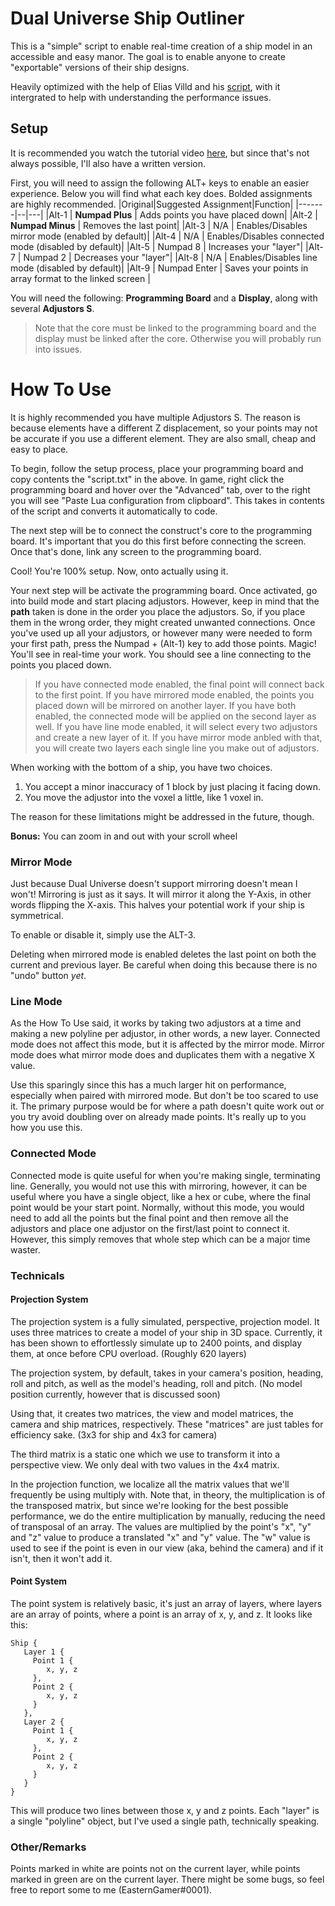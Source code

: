 # Dual Universe Ship Outliner

This is a "simple" script to enable real-time creation of a ship model in an accessible and easy manor. The goal is to enable anyone to create "exportable" versions of their ship designs. 

Heavily optimized with the help of Elias Villd and his [script](https://github.com/EliasVilld/du-logger), with it intergrated to help with understanding the performance issues.

## Setup

It is recommended you watch the tutorial video [here](notyetdone), but since that's not always possible,  I'll also have a written version.

First, you will need to assign the following ALT+ keys to enable an easier experience. Below you will find what each key does.
Bolded assignments are highly recommended.
|Original|Suggested Assignment|Function|
|-------|--|---|
|Alt-1  | **Numpad Plus** | Adds points you have placed down|
|Alt-2  | **Numpad Minus** | Removes the last point|
|Alt-3  | N/A | Enables/Disables mirror mode (enabled by default)|
|Alt-4  | N/A | Enables/Disables connected mode (disabled by default)|
|Alt-5  | Numpad 8 | Increases your "layer"|
|Alt-7  | Numpad 2 | Decreases your "layer"|
|Alt-8  | N/A | Enables/Disables line mode (disabled by default)|
|Alt-9  | Numpad Enter | Saves your points in array format to the linked screen |

You will need the following: **Programming Board** and a **Display**, along with several **Adjustors S**.
>Note that the core must be linked to the programming board and the display must be linked after the core. Otherwise you will probably run into issues.

# How To Use
It is highly recommended you have multiple Adjustors S. The reason is because elements have a different Z displacement, so your points may not be accurate if you use a different element. They are also small, cheap and easy to place.

To begin, follow the setup process, place your programming board and copy contents the "script.txt" in the above. In game, right click the programming board and hover over the "Advanced" tab, over to the right you will see "Paste Lua configuration from clipboard". This takes in contents of the script and converts it automatically to code.

The next step will be to connect the construct's core to the programming board. It's important that you do this first before connecting the screen.
Once that's done, link any screen to the programming board.

Cool! You're 100% setup. Now, onto actually using it.

Your next step will be activate the programming board. Once activated, go into build mode and start placing adjustors.
However, keep in mind that the **path** taken is done in the order you place the adjustors. So, if you place them in the wrong order, they might created unwanted connections.
Once you've used up all your adjustors, or however many were needed to form your first path, press the Numpad + (Alt-1) key to add those points. Magic! You'll see in real-time your work. You should see a line connecting to the points you placed down.
>If you have connected mode enabled, the final point will connect back to the first point.
If you have mirrored mode enabled, the points you placed down will be mirrored on another layer.
If you have both enabled, the connected mode will be applied on the second layer as well.
If you have line mode enabled, it will select every two adjustors and create a new layer of it. If you have mirror mode anbled with that, you will create two layers each single line you make out of adjustors.

When working with the bottom of a ship, you have two choices.

 1. You accept a minor inaccuracy of 1 block by just placing it facing down.
 2. You move the adjustor into the voxel a little, like 1 voxel in.

The reason for these limitations might be addressed in the future, though.

**Bonus:** You can zoom in and out with your scroll wheel 

### Mirror Mode
Just because Dual Universe doesn't support mirroring doesn't mean I won't! Mirroring is just as it says. It will mirror it along the Y-Axis, in other words flipping the X-axis. This halves your potential work if your ship is symmetrical.

To enable or disable it, simply use the ALT-3.

Deleting when mirrored mode is enabled deletes the last point on both the current and previous layer. Be careful when doing this because there is no "undo" button *yet*.

### Line Mode
As the How To Use said, it works by taking two adjustors at a time and making a new polyline per adjustor, in other words, a new layer. Connected mode does not affect this mode, but it is affected by the mirror mode.
Mirror mode does what mirror mode does and duplicates them with a negative X value.

Use this sparingly since this has a much larger hit on performance, especially when paired with mirrored mode. But don't be too scared to use it. The primary purpose would be for where a path doesn't quite work out or you try avoid doubling over on already made points. It's really up to you how you use this.

### Connected Mode
Connected mode is quite useful for when you're making single, terminating line. Generally, you would not use this with mirroring, however, it can be useful where you have a single object, like a hex or cube, where the final point would be your start point. Normally, without this mode, you would need to add all the points but the final point and then remove all the adjustors and place one adjustor on the first/last point to connect it. However, this simply removes that whole step which can be a major time waster.

### Technicals
#### Projection System
The projection system is a fully simulated, perspective, projection model. It uses three matrices to create a model of your ship in 3D space.
Currently, it has been shown to effortlessly simulate up to 2400 points, and display them, at once before CPU overload. (Roughly 620 layers)

The projection system, by default, takes in your camera's position, heading, roll and pitch, as well as the model's heading, roll and pitch. (No model position currently, however that is discussed soon)

Using that, it creates two matrices, the view and model matrices, the camera and ship matrices, respectively. These "matrices" are just tables for efficiency sake. (3x3 for ship and 4x3 for camera)

The third matrix is a static one which we use to transform it into a perspective view. We only deal with two values in the 4x4 matrix.

In the projection function, we localize all the matrix values that we'll frequently be using multiply with. Note that, in theory, the multiplication is of the transposed matrix, but since we're looking for the best possible performance, we do the entire multiplication by manually, reducing the need of transposal of an array.
The values are multiplied by the point's "x", "y" and "z" value to produce a translated "x" and "y" value. The "w" value is used to see if the point is even in our view (aka, behind the camera) and if it isn't, then it won't add it.

#### Point System
The point system is relatively basic, it's just an array of layers, where layers are an array of points, where a point is an array of x, y, and z.
It looks like this:

    Ship {
       Layer 1 {
         Point 1 {
            x, y, z
         },
         Point 2 {
            x, y, z
         }
       },
       Layer 2 {
         Point 1 {
            x, y, z
         },
         Point 2 {
            x, y, z
         }
       }
    }
    

This will produce two lines between those x, y and z points. Each "layer" is a single "polyline" object, but I've used a single path, technically speaking.

### Other/Remarks
Points marked in white are points not on the current layer, while points marked in green are on the current layer.
There might be some bugs, so feel free to report some to me (EasternGamer#0001).
